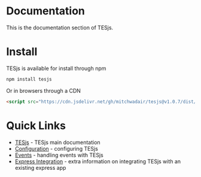 # Documentation
This is the documentation section of TESjs.

# Install
TESjs is available for install through npm
```sh
npm install tesjs
```
Or in browsers through a CDN
```html
<script src="https://cdn.jsdelivr.net/gh/mitchwadair/tesjs@v1.0.7/dist/tes.min.js"></script>
```

# Quick Links
- [TESjs](tesjs.md) - TESjs main documentation
- [Configuration](tesjs.md#TES..Config) - configuring TESjs
- [Events](tesjs.md#TES+on) - handling events with TESjs
- [Express Integration](express_integration.md) - extra information on integrating TESjs with an existing express app
